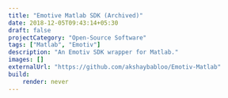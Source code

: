```yaml
---
title: "Emotive Matlab SDK (Archived)"
date: 2018-12-05T09:43:14+05:30
draft: false
projectCategory: "Open-Source Software"
tags: ["Matlab", "Emotiv"]
description: "An Emotiv SDK wrapper for Matlab."
images: []
externalUrl: "https://github.com/akshaybabloo/Emotiv-Matlab"
build:
    render: never
---
```

